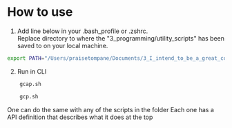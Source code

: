 # How to use

1. Add line below in your .bash_profile or .zshrc.  
Replace directory to where the "3_programming/utility_scripts" has been saved to on your local machine.

```bash
export PATH="/Users/praisetompane/Documents/3_I_intend_to_be_a_great_computer_scientist/3_programming/utility_scripts:$PATH"
```

2. Run in CLI
```bash
    gcap.sh
```

```bash
    gcp.sh 
```
 One can do the same with any of the scripts in the folder
 Each one has a API definition that describes what it does at the top
